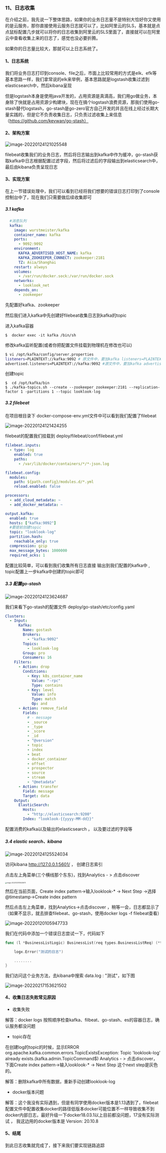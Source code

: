 ### 11、日志收集



在介绍之前，我先说一下整体思路，如果你的业务日志量不是特别大恰好你又使用的是云服务，那你直接使用云服务日志就可以了，比如阿里云的SLS，基本就是点点鼠标配置几步就可以将你的日志收集到阿里云的SLS里面了，直接就可以在阿里云中查看收集上来的日志了，感觉也没必要折腾。

如果你的日志量比较大，那就可以上日志系统了。



#### 1、日志系统

我们将业务日志打印到console、file之后，市面上比较常用的方式是elk、efk等基本思路一样，我们拿常说的elk来举例，基本思路就是logstash收集过滤到elasticsearch中，然后kibana呈现

但是logstash本身是使用java开发的，占用资源是真滴高，我们用go做业务，本身除了快就是占用资源少构建块，现在在搞个logstash浪费资源，那我们使用go-stash替代logstash，go-stash是go-zero官方自己开发的并且在线上经过长期大量实践的，但是它不负责收集日志，只负责过滤收集上来信息（https://github.com/kevwan/go-stash）



#### 2、架构方案

![image-20220124121025548](./images/9/Snipaste_2022-01-24_12-10-03.png)

filebeat收集我们的业务日志，然后将日志输出到kafka中作为缓冲，go-stash获取kafka中日志根据配置过滤字段，然后将过滤后的字段输出到elasticsearch中，最后由kibana负责呈现日志



#### 3、实现方案

在上一节错误处理中，我们可以看到已经将我们想要的错误日志打印到了console控制台中了，现在我们只需要做后续收集即可

##### 3.1 kafka

```yaml
  #消息队列
  kafka:
    image: wurstmeister/kafka
    container_name: kafka
    ports:
      - 9092:9092
    environment:
      KAFKA_ADVERTISED_HOST_NAME: kafka
      KAFKA_ZOOKEEPER_CONNECT: zookeeper:2181
      TZ: Asia/Shanghai
    restart: always
    volumes:
      - /var/run/docker.sock:/var/run/docker.sock
    networks:
      - looklook_net
    depends_on:
      - zookeeper
```

先配置好kafka、zookeeper

然后我们进入kafka中先创建好filebeat收集日志到kafka的topic 

进入kafka容器

```shell
$  docker exec -it kafka /bin/sh
```

修改kafka监听配置(或者你把配置文件挂载到物理机在修改也可以)

```sh
$ vi /opt/kafka/config/server.properties
listeners=PLAINTEXT://kafka:9092 # 原文件中，要加kafka listeners=PLAINTEXT://:9092
advertised.listeners=PLAINTEXT://kafka:9092 #源文件中，要加kafka advertised.listeners=PLAINTEXT://:9092
```

创建topic

```shell
$  cd /opt/kafka/bin
$ ./kafka-topics.sh --create --zookeeper zookeeper:2181 --replication-factor 1 -partitions 1 --topic looklook-log
```





##### 3.2 filebeat

在项目根目录下 docker-compose-env.yml文件中可以看到我们配置了filebeat

![image-20220124121424255](./images/9/image-20220124121424255.png)

filebeat的配置我们挂载到 deploy/filebeat/conf/filebeat.yml

```yaml
filebeat.inputs:
  - type: log
    enabled: true
    paths:
      - /var/lib/docker/containers/*/*-json.log

filebeat.config:
  modules:
    path: ${path.config}/modules.d/*.yml
    reload.enabled: false

processors:
  - add_cloud_metadata: ~
  - add_docker_metadata: ~

output.kafka:
  enabled: true
  hosts: ["kafka:9092"]
  #要提前创建topic
  topic: "looklook-log"
  partition.hash:
    reachable_only: true
  compression: gzip
  max_message_bytes: 1000000
  required_acks: 1

```

配置比较简单，可以看到我们收集所有日志直接 输出到我们配置的kafka中 , topic配置上一步kafka中创建的topic即可



##### 3.3 配置go-stash

![image-20220124123624687](./images/9/image-20220124123624687.png)

我们来看下go-stash的配置文件 deploy/go-stash/etc/config.yaml

```yaml
Clusters:
  - Input:
      Kafka:
        Name: gostash
        Brokers:
          - "kafka:9092"
        Topics:
          - looklook-log
        Group: pro
        Consumers: 16
    Filters:
      - Action: drop
        Conditions:
          - Key: k8s_container_name
            Value: "-rpc"
            Type: contains
          - Key: level
            Value: info
            Type: match
            Op: and
      - Action: remove_field
        Fields:
          # - message
          - _source
          - _type
          - _score
          - _id
          - "@version"
          - topic
          - index
          - beat
          - docker_container
          - offset
          - prospector
          - source
          - stream
          - "@metadata"
      - Action: transfer
        Field: message
        Target: data
    Output:
      ElasticSearch:
        Hosts:
          - "http://elasticsearch:9200"
        Index: "looklook-{{yyyy-MM-dd}}"
```

配置消费的kafka以及输出的elasticsearch ， 以及要过滤的字段等



##### 3.4 elastic search、kibana

![image-20220124125524034](./images/9/image-20220124125524034.png)



访问kibana http://127.0.0.1:5601/ ， 创建日志索引

点击左上角菜单(三个横线那个东东)，找到Analytics - > 点击discover 

<img src="./images/1/image-20220120105829870.png" alt="image-20220120105829870" style="zoom:33%;" />







然后在当前页面，Create index pattern->输入looklook-*  -> Next Step ->选择@timestamp->Create index pattern

然后点击左上角菜单，找到Analytics->点击discover ，稍等一会，日志都显示了 （如果不显示，就去排查filebeat、go-stash，使用docker logs -f filebeat查看）

![image-20220120105947733](./images/1/image-20220120105947733.png)



我们在代码中添加一个错误日志尝试一下，代码如下

```go
func (l *BusinessListLogic) BusinessList(req types.BusinessListReq) (*types.BusinessListResp, error) {

	logx.Error("测试的日志")

	........
}
```

我们访问这个业务方法，去kibana中搜索 data.log : "测试"，如下图

![image-20220217153621502](./images/9/image-20220217153621502.png)





#### 4、收集日志失败常见原因

- 收集失败

解答：docker logs 按照顺序检查kafka、filbeat、go-stash、es的容器日志，确认服务都没问题



- topic存在

在创建log的topic的时候，显示ERROR org.apache.kafka.common.errors.TopicExistsException: Topic 'looklook-log' already exists.(kafka.admin.TopicCommand$)
Analytics - > 点击discover，下面Create index pattern->输入looklook-* -> Next Step 这个next step是灰色的。

解答：删除kafka中所有数据，重新手动创建looklook-log



- docker版本问题

解答：这个我没有实际遇到，但是有同学使用docker版本是1.13遇到了，filebeat配置文件中配置收集docker的路径低版本docker可能位置不一样导致收集不到docker内部日志，最好升级一下docker18.03.1以上目前都没问题，17没有实际测试 ， 我这边用的docker版本是 Version: 20.10.8



#### 5、结尾

到此日志收集就完成了，接下来我们要实现链路追踪

















